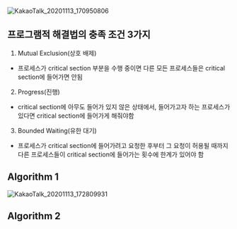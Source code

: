 ![KakaoTalk_20201113_170950806](https://user-images.githubusercontent.com/23302973/99044426-18d6f580-25d3-11eb-8eb9-2ab176d98e18.jpg)

## 프로그램적 해결법의 충족 조건 3가지
1. Mutual Exclusion(상호 배제)
  - 프로세스가 critical section 부분을 수행 중이면 다른 모든 프로세스들은 critical section에 들어가면 안됨
2. Progress(진행)
  - critical section에 아무도 들어가 있지 않은 상태에서, 들어가고자 하는 프로세스가 있다면 critical section에 들어가게 해줘야함
3. Bounded Waiting(유한 대기)
  - 프로세스가 critical section에 들어가려고 요청한 후부터 그 요청이 허용될 때까지 다른 프로세스들이 critical section에 들어가는 횟수에 한계가 있어야 함
  
## Algorithm 1
![KakaoTalk_20201113_172809931](https://user-images.githubusercontent.com/23302973/99046117-a4ea1c80-25d5-11eb-8e3f-191f65d2fef1.jpg)

## Algorithm 2

